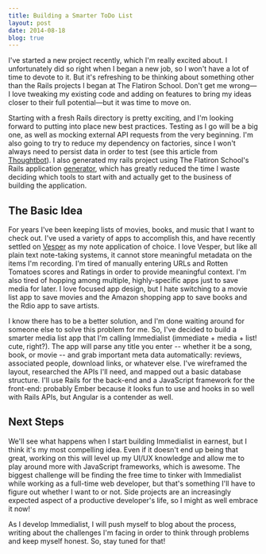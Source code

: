 ```yaml
---
title: Building a Smarter ToDo List
layout: post
date: 2014-08-18
blog: true
---
```


I've started a new project recently, which I'm really excited about. I unfortunately did so right when I began a new job, so I won't have a lot of time to devote to it. But it's refreshing to be thinking about something other than the Rails projects I began at The Flatiron School. Don't get me wrong—I love tweaking my existing code and adding on features to bring my ideas closer to their full potential—but it was time to move on.

Starting with a fresh Rails directory is pretty exciting, and I'm looking forward to putting into place new best practices. Testing as I go will be a big one, as well as mocking external API requests from the very beginning. I'm also going to try to reduce my dependency on factories, since I won't always need to persist data in order to test (see this article from [Thoughtbot](http://robots.thoughtbot.com/speed-up-tests-by-selectively-avoiding-factory-girl)). I also generated my rails project using The Flatiron School's Rails application [generator](https://github.com/flatiron-school/flatiron-rails), which has greatly reduced the time I waste deciding which tools to start with and actually get to the business of building the application.

## The Basic Idea

For years I've been keeping lists of movies, books, and music that I want to check out. I've used a variety of apps to accomplish this, and have recently settled on [Vesper](http://vesperapp.co/) as my note application of choice. I love Vesper, but like all plain text note-taking systems, it cannot store meaningful metadata on the items I'm recording. I'm tired of manually entering URLs and Rotten Tomatoes scores and Ratings in order to provide meaningful context. I'm also tired of hopping among multiple, highly-specific apps just to save media for later. I love focused app design, but I hate switching to a movie list app to save movies and the Amazon shopping app to save books and the Rdio app to save artists.

I know there has to be a better solution, and I'm done waiting around for someone else to solve this problem for me. So, I've decided to build a smarter media list app that I'm calling Immedialist (immediate + media + list! cute, right?). The app will parse any title you enter -- whether it be a song, book, or movie -- and grab important meta data automatically: reviews, associated people, download links, or whatever else. I've wireframed the layout, researched the APIs I'll need, and mapped out a basic database structure. I'll use Rails for the back-end and a JavaScript framework for the front-end: probably Ember because it looks fun to use and hooks in so well with Rails APIs, but Angular is a contender as well.

## Next Steps

We'll see what happens when I start building Immedialist in earnest, but I think it's my most compelling idea. Even if it doesn't end up being that great, working on this will level up my UI/UX knowledge and allow me to play around more with JavaScript frameworks, which is awesome. The biggest challenge will be finding the free time to tinker with Immedialist while working as a full-time web developer, but that's something I'll have to figure out whether I want to or not. Side projects are an increasingly expected aspect of a productive developer's life, so I might as well embrace it now!

As I develop Immedialist, I will push myself to blog about the process, writing about the challenges I'm facing in order to think through problems and keep myself honest. So, stay tuned for that!
